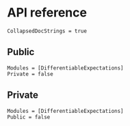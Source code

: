 # API reference

```@meta
CollapsedDocStrings = true
```

## Public

```@autodocs
Modules = [DifferentiableExpectations]
Private = false
```

## Private

```@autodocs
Modules = [DifferentiableExpectations]
Public = false
```
